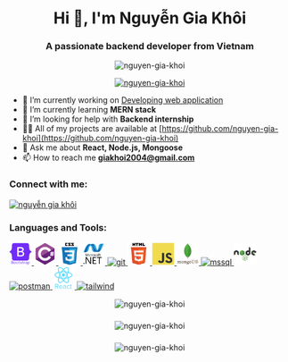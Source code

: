 <h1 align="center">Hi 👋, I'm Nguyễn Gia Khôi</h1>
<h3 align="center">A passionate backend developer from Vietnam</h3>

<p align="center"> 
  <img src="https://komarev.com/ghpvc/?username=nguyen-gia-khoi&label=Profile%20views&color=0e75b6&style=flat" alt="nguyen-gia-khoi" /> 
</p>

<p align="center"> 
  <a href="https://github.com/ryo-ma/github-profile-trophy">
    <img src="https://github-profile-trophy.vercel.app/?username=nguyen-gia-khoi&margin-w=15&column=8" alt="nguyen-gia-khoi" />
  </a> 
</p>

- 🔭 I’m currently working on [Developing web application](https://github.com/nguyen-gia-khoi/GlobeTrek)
- 🌱 I’m currently learning **MERN stack**
- 🤝 I’m looking for help with **Backend internship**
- 👨‍💻 All of my projects are available at [https://github.com/nguyen-gia-khoi](https://github.com/nguyen-gia-khoi)
- 💬 Ask me about **React, Node.js, Mongoose**
- 📫 How to reach me **giakhoi2004@gmail.com**

<h3 align="left">Connect with me:</h3>
<p align="left">
  <a href="https://fb.com/nguyễn gia khôi" target="blank">
    <img align="center" src="https://raw.githubusercontent.com/rahuldkjain/github-profile-readme-generator/master/src/images/icons/Social/facebook.svg" alt="nguyễn gia khôi" height="30" width="40" />
  </a>
</p>

<h3 align="left">Languages and Tools:</h3>
<p align="left"> 
  <a href="https://getbootstrap.com" target="_blank" rel="noreferrer"> 
    <img src="https://raw.githubusercontent.com/devicons/devicon/master/icons/bootstrap/bootstrap-plain-wordmark.svg" alt="bootstrap" width="40" height="40"/> 
  </a> 
  <a href="https://www.w3schools.com/cs/" target="_blank" rel="noreferrer"> 
    <img src="https://raw.githubusercontent.com/devicons/devicon/master/icons/csharp/csharp-original.svg" alt="csharp" width="40" height="40"/> 
  </a> 
  <a href="https://www.w3schools.com/css/" target="_blank" rel="noreferrer"> 
    <img src="https://raw.githubusercontent.com/devicons/devicon/master/icons/css3/css3-original-wordmark.svg" alt="css3" width="40" height="40"/> 
  </a> 
  <a href="https://dotnet.microsoft.com/" target="_blank" rel="noreferrer"> 
    <img src="https://raw.githubusercontent.com/devicons/devicon/master/icons/dot-net/dot-net-original-wordmark.svg" alt="dotnet" width="40" height="40"/> 
  </a> 
  <a href="https://git-scm.com/" target="_blank" rel="noreferrer"> 
    <img src="https://www.vectorlogo.zone/logos/git-scm/git-scm-icon.svg" alt="git" width="40" height="40"/> 
  </a> 
  <a href="https://www.w3.org/html/" target="_blank" rel="noreferrer"> 
    <img src="https://raw.githubusercontent.com/devicons/devicon/master/icons/html5/html5-original-wordmark.svg" alt="html5" width="40" height="40"/> 
  </a> 
  <a href="https://developer.mozilla.org/en-US/docs/Web/JavaScript" target="_blank" rel="noreferrer"> 
    <img src="https://raw.githubusercontent.com/devicons/devicon/master/icons/javascript/javascript-original.svg" alt="javascript" width="40" height="40"/> 
  </a> 
  <a href="https://www.mongodb.com/" target="_blank" rel="noreferrer"> 
    <img src="https://raw.githubusercontent.com/devicons/devicon/master/icons/mongodb/mongodb-original-wordmark.svg" alt="mongodb" width="40" height="40"/> 
  </a> 
  <a href="https://www.microsoft.com/en-us/sql-server" target="_blank" rel="noreferrer"> 
    <img src="https://www.svgrepo.com/show/303229/microsoft-sql-server-logo.svg" alt="mssql" width="40" height="40"/> 
  </a> 
  <a href="https://nodejs.org" target="_blank" rel="noreferrer"> 
    <img src="https://raw.githubusercontent.com/devicons/devicon/master/icons/nodejs/nodejs-original-wordmark.svg" alt="nodejs" width="40" height="40"/> 
  </a> 
  <a href="https://postman.com" target="_blank" rel="noreferrer"> 
    <img src="https://www.vectorlogo.zone/logos/getpostman/getpostman-icon.svg" alt="postman" width="40" height="40"/> 
  </a> 
  <a href="https://reactjs.org/" target="_blank" rel="noreferrer"> 
    <img src="https://raw.githubusercontent.com/devicons/devicon/master/icons/react/react-original-wordmark.svg" alt="react" width="40" height="40"/> 
  </a> 
  <a href="https://tailwindcss.com/" target="_blank" rel="noreferrer"> 
    <img src="https://www.vectorlogo.zone/logos/tailwindcss/tailwindcss-icon.svg" alt="tailwind" width="40" height="40"/> 
  </a> 
</p>

<p align="center">
  <img align="center" src="https://github-readme-stats.vercel.app/api/top-langs?username=nguyen-gia-khoi&show_icons=true&locale=en&layout=compact" alt="nguyen-gia-khoi" />
</p>

<p align="center" style="margin-top: 20px;">
  <img align="center" src="https://github-readme-stats.vercel.app/api?username=nguyen-gia-khoi&show_icons=true&locale=en" alt="nguyen-gia-khoi" />
</p>

<p align="center" style="margin-top: 20px;">
  <img align="center" src="https://github-readme-streak-stats.herokuapp.com/?user=nguyen-gia-khoi&" alt="nguyen-gia-khoi" />
</p>
